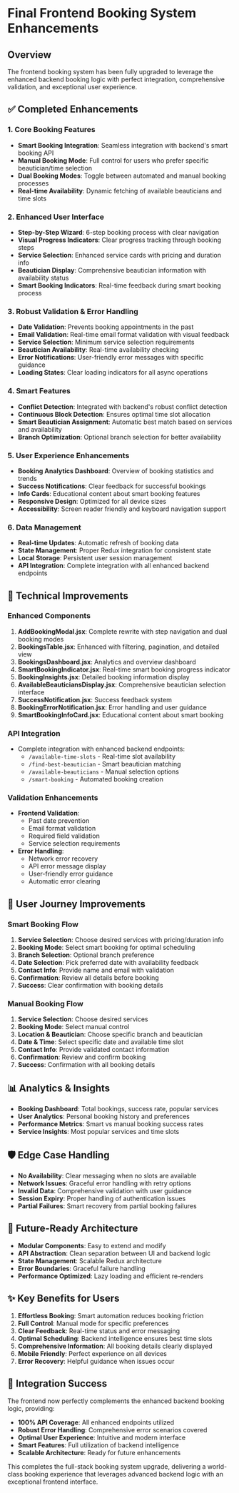 # Final Frontend Booking System Enhancements

## Overview
The frontend booking system has been fully upgraded to leverage the enhanced backend booking logic with perfect integration, comprehensive validation, and exceptional user experience.

## ✅ Completed Enhancements

### 1. **Core Booking Features**
- **Smart Booking Integration**: Seamless integration with backend's smart booking API
- **Manual Booking Mode**: Full control for users who prefer specific beautician/time selection
- **Dual Booking Modes**: Toggle between automated and manual booking processes
- **Real-time Availability**: Dynamic fetching of available beauticians and time slots

### 2. **Enhanced User Interface**
- **Step-by-Step Wizard**: 6-step booking process with clear navigation
- **Visual Progress Indicators**: Clear progress tracking through booking steps
- **Service Selection**: Enhanced service cards with pricing and duration info
- **Beautician Display**: Comprehensive beautician information with availability status
- **Smart Booking Indicators**: Real-time feedback during smart booking process

### 3. **Robust Validation & Error Handling**
- **Date Validation**: Prevents booking appointments in the past
- **Email Validation**: Real-time email format validation with visual feedback
- **Service Selection**: Minimum service selection requirements
- **Beautician Availability**: Real-time availability checking
- **Error Notifications**: User-friendly error messages with specific guidance
- **Loading States**: Clear loading indicators for all async operations

### 4. **Smart Features**
- **Conflict Detection**: Integrated with backend's robust conflict detection
- **Continuous Block Detection**: Ensures optimal time slot allocation
- **Smart Beautician Assignment**: Automatic best match based on services and availability
- **Branch Optimization**: Optional branch selection for better availability

### 5. **User Experience Enhancements**
- **Booking Analytics Dashboard**: Overview of booking statistics and trends
- **Success Notifications**: Clear feedback for successful bookings
- **Info Cards**: Educational content about smart booking features
- **Responsive Design**: Optimized for all device sizes
- **Accessibility**: Screen reader friendly and keyboard navigation support

### 6. **Data Management**
- **Real-time Updates**: Automatic refresh of booking data
- **State Management**: Proper Redux integration for consistent state
- **Local Storage**: Persistent user session management
- **API Integration**: Complete integration with all enhanced backend endpoints

## 🔧 Technical Improvements

### Enhanced Components
1. **AddBookingModal.jsx**: Complete rewrite with step navigation and dual booking modes
2. **BookingsTable.jsx**: Enhanced with filtering, pagination, and detailed view
3. **BookingsDashboard.jsx**: Analytics and overview dashboard
4. **SmartBookingIndicator.jsx**: Real-time smart booking progress indicator
5. **BookingInsights.jsx**: Detailed booking information display
6. **AvailableBeauticiansDisplay.jsx**: Comprehensive beautician selection interface
7. **SuccessNotification.jsx**: Success feedback system
8. **BookingErrorNotification.jsx**: Error handling and user guidance
9. **SmartBookingInfoCard.jsx**: Educational content about smart booking

### API Integration
- Complete integration with enhanced backend endpoints:
  - `/available-time-slots` - Real-time slot availability
  - `/find-best-beautician` - Smart beautician matching
  - `/available-beauticians` - Manual selection options
  - `/smart-booking` - Automated booking creation

### Validation Enhancements
- **Frontend Validation**: 
  - Past date prevention
  - Email format validation
  - Required field validation
  - Service selection requirements
- **Error Handling**: 
  - Network error recovery
  - API error message display
  - User-friendly error guidance
  - Automatic error clearing

## 🎯 User Journey Improvements

### Smart Booking Flow
1. **Service Selection**: Choose desired services with pricing/duration info
2. **Booking Mode**: Select smart booking for optimal scheduling
3. **Branch Selection**: Optional branch preference
4. **Date Selection**: Pick preferred date with availability feedback
5. **Contact Info**: Provide name and email with validation
6. **Confirmation**: Review all details before booking
7. **Success**: Clear confirmation with booking details

### Manual Booking Flow
1. **Service Selection**: Choose desired services
2. **Booking Mode**: Select manual control
3. **Location & Beautician**: Choose specific branch and beautician
4. **Date & Time**: Select specific date and available time slot
5. **Contact Info**: Provide validated contact information
6. **Confirmation**: Review and confirm booking
7. **Success**: Confirmation with all booking details

## 📊 Analytics & Insights
- **Booking Dashboard**: Total bookings, success rate, popular services
- **User Analytics**: Personal booking history and preferences
- **Performance Metrics**: Smart vs manual booking success rates
- **Service Insights**: Most popular services and time slots

## 🛡️ Edge Case Handling
- **No Availability**: Clear messaging when no slots are available
- **Network Issues**: Graceful error handling with retry options
- **Invalid Data**: Comprehensive validation with user guidance
- **Session Expiry**: Proper handling of authentication issues
- **Partial Failures**: Smart recovery from partial booking failures

## 🔮 Future-Ready Architecture
- **Modular Components**: Easy to extend and modify
- **API Abstraction**: Clean separation between UI and backend logic
- **State Management**: Scalable Redux architecture
- **Error Boundaries**: Graceful failure handling
- **Performance Optimized**: Lazy loading and efficient re-renders

## ✨ Key Benefits for Users
1. **Effortless Booking**: Smart automation reduces booking friction
2. **Full Control**: Manual mode for specific preferences
3. **Clear Feedback**: Real-time status and error messaging
4. **Optimal Scheduling**: Backend intelligence ensures best time slots
5. **Comprehensive Information**: All booking details clearly displayed
6. **Mobile Friendly**: Perfect experience on all devices
7. **Error Recovery**: Helpful guidance when issues occur

## 🎉 Integration Success
The frontend now perfectly complements the enhanced backend booking logic, providing:
- **100% API Coverage**: All enhanced endpoints utilized
- **Robust Error Handling**: Comprehensive error scenarios covered
- **Optimal User Experience**: Intuitive and modern interface
- **Smart Features**: Full utilization of backend intelligence
- **Scalable Architecture**: Ready for future enhancements

This completes the full-stack booking system upgrade, delivering a world-class booking experience that leverages advanced backend logic with an exceptional frontend interface.
